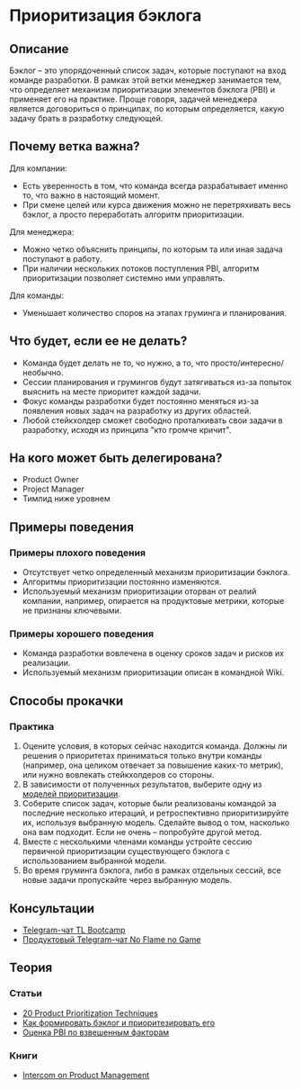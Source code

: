 # Приоритизация бэклога
## Описание
Бэклог – это упорядоченный список задач, которые поступают на вход команде разработки. В рамках этой ветки менеджер занимается тем, что определяет механизм приоритизации элементов бэклога (PBI) и применяет его на практике. Проще говоря, задачей менеджера является договориться о принципах, по которым определяется, какую задачу брать в разработку следующей.

## Почему ветка важна?
Для компании:
- Есть уверенность в том, что команда всегда разрабатывает именно то, что важно в настоящий момент.
- При смене целей или курса движения можно не перетряхивать весь бэклог, а просто переработать алгоритм приоритизации.

Для менеджера:
- Можно четко объяснить принципы, по которым та или иная задача поступают в работу.
- При наличии нескольких потоков поступления PBI, алгоритм приоритизации позволяет системно ими управлять.

Для команды:
- Уменьшает количество споров на этапах груминга и планирования.

## Что будет, если ее не делать?
- Команда будет делать не то, чо нужно, а то, что просто/интересно/необычно.
- Сессии планирования и грумингов будут затягиваться из-за попыток выяснить на месте приоритет каждой задачи.
- Фокус команды разработки будет постоянно меняться из-за появления новых задач на разработку из других областей.
- Любой стейкхолдер сможет свободно проталкивать свои задачи в разработку, исходя из принципа "кто громче кричит".

## На кого может быть делегирована?
- Product Owner
- Project Manager
- Тимлид ниже уровнем

## Примеры поведения
### Примеры плохого поведения
- Отсутствует четко определенный механизм приоритизации бэклога.
- Алгоритмы приоритизации постоянно изменяются.
- Используемый механизм приоритизации оторван от реалий компании, например, опирается на продуктовые метрики, которые не признаны ключевыми.

### Примеры хорошего поведения
- Команда разработки вовлечена в оценку сроков задач и рисков их реализации.
- Используемый механизм приоритизации описан в командной Wiki.

## Способы прокачки
### Практика
1. Оцените условия, в которых сейчас находится команда. Должны ли решения о приоритетах приниматься только внутри команды (например, она целиком отвечает за повышение каких-то метрик), или нужно вовлекать стейкхолдеров со стороны.
2. В зависимости от полученных результатов, выберите одну из [моделей приоритизации](https://foldingburritos.com/product-prioritization-techniques/).
3. Соберите список задач, которые были реализованы командой за последние несколько итераций, и ретроспективно приоритизируйте их, используя выбранную модель. Сделайте вывод о том, насколько она вам подходит. Если не очень – попробуйте другой метод.
3. Вместе с несколькими членами команды устройте сессию первичной приоритизации существующего бэклога с использованием выбранной модели.
4. Во время груминга бэклога, либо в рамках отдельных сессий, все новые задачи пропускайте через выбранную модель.

## Консультации
- [Telegram-чат TL Bootcamp](https://tlinks.run/tlbootcamp)
- [Продуктовый Telegram-чат No Flame no Game](https://t.me/joinchat/BrfI2UHjvA2HbQNSW4Irog)

## Теория
### Статьи
- [20 Product Prioritization Techniques](https://foldingburritos.com/product-prioritization-techniques/)
- [Как формировать бэклог и приоритезировать его](https://medium.com/how-i-met-your-product/%D0%BA%D0%B0%D0%BA-%D1%84%D0%BE%D1%80%D0%BC%D0%B8%D1%80%D0%BE%D0%B2%D0%B0%D1%82%D1%8C-%D0%B1%D1%8D%D0%BA%D0%BB%D0%BE%D0%B3-%D0%B8-%D0%BF%D1%80%D0%B8%D0%BE%D1%80%D0%B8%D1%82%D0%B5%D0%B7%D0%B8%D1%80%D0%BE%D0%B2%D0%B0%D1%82%D1%8C-%D0%B5%D0%B3%D0%BE-8f96d6e420d0)
- [Оценка PBI по взвешенным факторам](https://vc.ru/flood/22898-scoring-backlog)

### Книги
- [Intercom on Product Management](https://www.intercom.com/books/product-management)